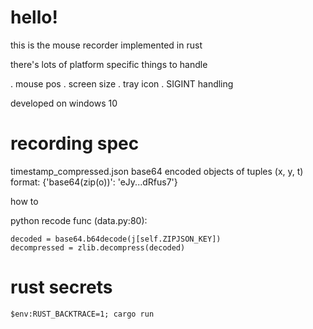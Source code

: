 # hello!

this is the mouse recorder implemented in rust

there's lots of platform specific things to handle

. mouse pos
. screen size
. tray icon
. SIGINT handling

developed on windows 10

#  recording spec



timestamp_compressed.json
base64 encoded objects of tuples (x, y, t)
format: {'base64(zip(o))': 'eJy...dRfus7'}

how to

python recode func (data.py:80):

    decoded = base64.b64decode(j[self.ZIPJSON_KEY])
    decompressed = zlib.decompress(decoded)

# rust secrets

    $env:RUST_BACKTRACE=1; cargo run